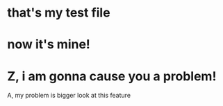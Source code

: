 # that's my test file
# now it's mine!
# Z, i am gonna cause you a problem!
A, my problem is bigger
look at this feature